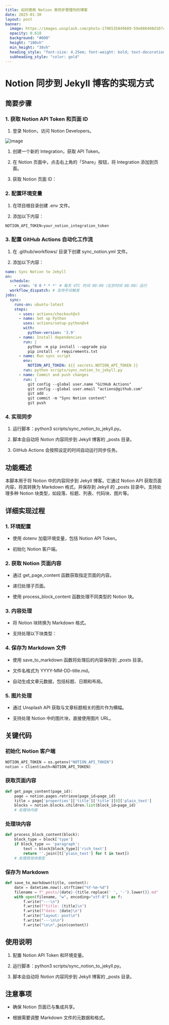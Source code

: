```yaml
---
title: 如何使用 Notion 来同步管理你的博客
date: 2025-01-30
layout: post
banner:
  image: https://images.unsplash.com/photo-1706535849689-59e888460d10?crop=entropy&cs=tinysrgb&fit=max&fm=jpg&ixid=M3w2OTIwMzJ8MHwxfHJhbmRvbXx8fHx8fHx8fDE3MzgyMzIzNDd8&ixlib=rb-4.0.3&q=80&w=1080
  opacity: 0.618
  background: "#000"
  height: "100vh"
  min_height: "38vh"
  heading_style: "font-size: 4.25em; font-weight: bold; text-decoration: underline"
  subheading_style: "color: gold"
---
```


# Notion 同步到 Jekyll 博客的实现方式

## 简要步骤

### 1. 获取 Notion API Token 和页面 ID

1. 登录 Notion，访问 Notion Developers。

![image](https://prod-files-secure.s3.us-west-2.amazonaws.com/a7a0cc5a-89b9-4cda-8686-1fba0ca52f40/d19c1afe-dea5-4312-9333-786b0ba83054/image.png?X-Amz-Algorithm=AWS4-HMAC-SHA256&X-Amz-Content-Sha256=UNSIGNED-PAYLOAD&X-Amz-Credential=ASIAZI2LB46635O5GP5P%2F20250130%2Fus-west-2%2Fs3%2Faws4_request&X-Amz-Date=20250130T101907Z&X-Amz-Expires=3600&X-Amz-Security-Token=IQoJb3JpZ2luX2VjEJr%2F%2F%2F%2F%2F%2F%2F%2F%2F%2FwEaCXVzLXdlc3QtMiJGMEQCIAuWcI6%2FQQpATqpmPIgTRXJlI6eyQPCCaiIGmb5p2JfDAiAjtxtyBNCSDEIwVG6uCJH3p2%2B07JjvUB90YDYa69QOByqIBAij%2F%2F%2F%2F%2F%2F%2F%2F%2F%2F8BEAAaDDYzNzQyMzE4MzgwNSIMFF7srmB19kxcMFfIKtwDB5h%2BLGC0vw8BLNzF8piQqH%2Flp6i40XcLzw1pCY8EMbz9769HnW07SAosylzBU6FTfZqyIvJghW%2Bnrl%2F8gpTHg3i4jzZ71DwgObXW1wlDogtVNEZajSquTB%2BVmLYF3ax69jlE5NJSTzNhltnApd0LLkN9lgXR5ztzAyToTQdOQKC0hGSWGKc7Qz1TN0rprcELBSrOX9WF34GOndP8PLooOVPAah4%2F5R9x4u7XozQs3tdbmZZKUVq2xpo6LM0YF9LouE2FzSg7Dk7PFkGOphdIQ0nAmNVoZ30zfe9N7PC1DM6rnv0edJPuvjIDPYmfylC%2Bzj%2BFj87E4Rfo0pS0zh3VsloF85Ej0GCFVrXtYVQNR7VP7iPVX9BpUYXErc5K4Xeel8WKFUuOdWeXq%2BmDinzOXSKsq%2FxHZ0CCpZQDOwjFWJeGf9bu5OomT9FE6LsCF8XzkHH7jKVPEcDpOWS%2BwIvxH5nljqPNRLB4W0Nt1iMwfd6i5jSstvZk3omPMgVOf2Yv1jyw93bcWUididbShW%2FBUN9sjOwoD2TQTe%2B8sV77xMGDm8Jzck7glhABvtJznjODSUHF78wkHuBUNtil%2FEQ3S31WtUdxmffgB5wUsakrNmkmAJAnnbBry5nwteMw0oztvAY6pgHnmKSsueqcMXIINaSn2oCrcxkSPehPM60RWc%2BJ9RV4l4497j%2BUHFjeyMD2rigPV%2FewC7RtTNqRfRsfsyopYB1jw%2Bq5Xj%2F%2Bf%2FBH11gtOaEs3a2sO7fNQKmTn3L3JYBDPe1ypG7BfpAscZbSm%2FCSJmeMiqYNWaTEy1wjUQtIXJYTwKFV1Zz0FcxuEmiHe4Gco6W%2BnT9%2F554ItE3cjZh3W6G8WRail90Q&X-Amz-Signature=cdc4984b3e16a108e51f4b30df9488200814a6988f7d9106ed8d82e942a6b20b&X-Amz-SignedHeaders=host&x-id=GetObject)

1. 创建一个新的 Integration，获取 API Token。

1. 在 Notion 页面中，点击右上角的「Share」按钮，将 Integration 添加到页面。

1. 获取 Notion 页面 ID：


### 2. 配置环境变量

1. 在项目根目录创建 .env 文件。

1. 添加以下内容：

```javascript
NOTION_API_TOKEN=your_notion_integration_token
```

### 3. 配置 GitHub Actions 自动化工作流

1. 在 .github/workflows/ 目录下创建 sync_notion.yml 文件。

1. 添加以下内容：

```yaml
name: Sync Notion to Jekyll
on:
  schedule:
    - cron: '0 0 * * *' # 每天 UTC 时间 00:00（北京时间 08:00）运行
  workflow_dispatch: # 支持手动触发
jobs:
  sync:
    runs-on: ubuntu-latest
    steps:
      - uses: actions/checkout@v3
      - name: Set up Python
        uses: actions/setup-python@v4
        with:
          python-version: '3.9'
      - name: Install dependencies
        run: |
          python -m pip install --upgrade pip
          pip install -r requirements.txt
      - name: Run sync script
        env:
          NOTION_API_TOKEN: ${{ secrets.NOTION_API_TOKEN }}
        run: python scripts/sync_notion_to_jekyll.py
      - name: Commit and push changes
        run: |
          git config --global user.name "GitHub Actions"
          git config --global user.email "actions@github.com"
          git add .
          git commit -m "Sync Notion content"
          git push
```

### 4. 实现同步

1. 运行脚本：python3 scripts/sync_notion_to_jekyll.py。

1. 脚本会自动将 Notion 内容同步到 Jekyll 博客的 _posts 目录。

1. GitHub Actions 会按照设定的时间自动运行同步任务。

## 功能概述

本脚本用于将 Notion 中的内容同步到 Jekyll 博客。它通过 Notion API 获取页面内容，将其转换为 Markdown 格式，并保存到 Jekyll 的 _posts 目录中。支持处理多种 Notion 块类型，如段落、标题、列表、代码块、图片等。

## 详细实现过程

### 1. 环境配置

- 使用 dotenv 加载环境变量，包括 Notion API Token。

- 初始化 Notion 客户端。

### 2. 获取 Notion 页面内容

- 通过 get_page_content 函数获取指定页面的内容。

- 递归处理子页面。

- 使用 process_block_content 函数处理不同类型的 Notion 块。

### 3. 内容处理

- 将 Notion 块转换为 Markdown 格式。

- 支持处理以下块类型：


### 4. 保存为 Markdown 文件

- 使用 save_to_markdown 函数将处理后的内容保存到 _posts 目录。

- 文件名格式为 YYYY-MM-DD-title.md。

- 自动生成文章元数据，包括标题、日期和布局。

### 5. 图片处理

- 通过 Unsplash API 获取与文章标题相关的图片作为横幅。

- 支持处理 Notion 中的图片块，直接使用图片 URL。

## 关键代码

### 初始化 Notion 客户端

```python
NOTION_API_TOKEN = os.getenv("NOTION_API_TOKEN")
notion = Client(auth=NOTION_API_TOKEN)
```

### 获取页面内容

```python
def get_page_content(page_id):
    page = notion.pages.retrieve(page_id=page_id)
    title = page['properties']['title']['title'][0]['plain_text']
    blocks = notion.blocks.children.list(block_id=page_id)
    # 处理块内容
```

### 处理块内容

```python
def process_block_content(block):
    block_type = block['type']
    if block_type == 'paragraph':
        text = block[block_type]['rich_text']
        return ''.join([t['plain_text'] for t in text])
    # 处理其他块类型
```

### 保存为 Markdown

```python
def save_to_markdown(title, content):
    date = datetime.now().strftime("%Y-%m-%d")
    filename = f"_posts/{date}-{title.replace(' ', '-').lower()}.md"
    with open(filename, "w", encoding="utf-8") as f:
        f.write("---\n")
        f.write(f"title: {title}\n")
        f.write(f"date: {date}\n")
        f.write("layout: post\n")
        f.write("---\n\n")
        f.write("\n\n".join(content))
```

## 使用说明

1. 配置 Notion API Token 和环境变量。

1. 运行脚本：python3 scripts/sync_notion_to_jekyll.py。

1. 脚本会自动将 Notion 内容同步到 Jekyll 博客的 _posts 目录。

## 注意事项

- 确保 Notion 页面已与集成共享。

- 根据需要调整 Markdown 文件的元数据和格式。